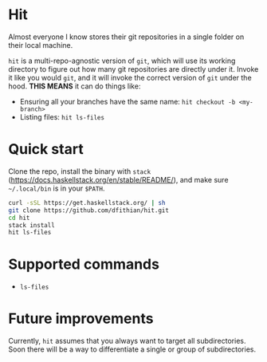 # Hit

Almost everyone I know stores their git repositories in a single folder on their local machine.

`hit` is a multi-repo-agnostic version of `git`, which will use its working directory to figure out how many git
repositories are directly under it. Invoke it like you would `git`, and it will invoke the correct version of `git`
under the hood. **THIS MEANS** it can do things like:

* Ensuring all your branches have the same name: `hit checkout -b <my-branch>`
* Listing files: `hit ls-files`

# Quick start

Clone the repo, install the binary with `stack` (https://docs.haskellstack.org/en/stable/README/), and make sure
`~/.local/bin` is in your `$PATH`.

```bash
curl -sSL https://get.haskellstack.org/ | sh
git clone https://github.com/dfithian/hit.git
cd hit
stack install
hit ls-files
```

# Supported commands

* `ls-files`

# Future improvements

Currently, `hit` assumes that you always want to target all subdirectories. Soon there will be a way to differentiate a
single or group of subdirectories.
